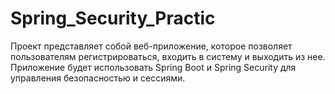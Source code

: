 # Spring_Security_Practic
Проект представляет собой веб-приложение, которое позволяет пользователям регистрироваться, входить в систему и выходить из нее. Приложение будет использовать Spring Boot и Spring Security для управления безопасностью и сессиями.
